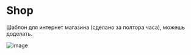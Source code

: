 # Shop
Шаблон для интернет магазина (сделано за полтора часа), можешь доделать.

![image](https://user-images.githubusercontent.com/103556277/221357237-d6edb401-6ceb-45ed-83d2-984c9fd27522.png)
